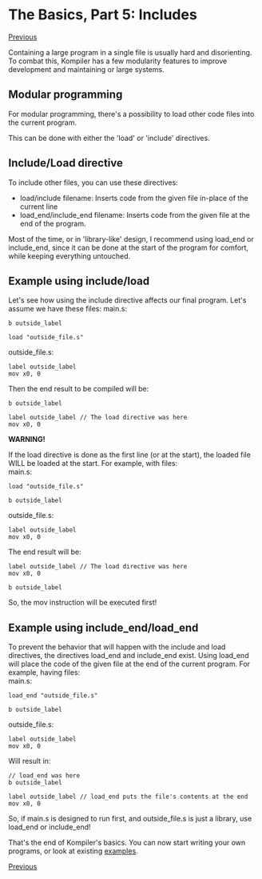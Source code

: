 # The Basics, Part 5: Includes
[Previous](/docs/basics/04_directives.md)

Containing a large program in a single file is usually hard and disorienting. To combat this, Kompiler has a few modularity features to improve development and maintaining or large systems.

## Modular programming
For modular programming, there's a possibility to load other code files into the current program.

This can be done with either the 'load' or 'include' directives.


## Include/Load directive
To include other files, you can use these directives:
 - load/include filename: Inserts code from the given file in-place of the current line
 - load_end/include_end filename: Inserts code from the given file at the end of the program.

Most of the time, or in 'library-like' design, I recommend using load_end or include_end, since it can be done at the start of the program for comfort, while keeping everything untouched.

## Example using include/load
Let's see how using the include directive affects our final program. Let's assume we have these files:
main.s:
```
b outside_label

load "outside_file.s"
```

outside_file.s:
```
label outside_label
mov x0, 0
```

Then the end result to be compiled will be:
```
b outside_label

label outside_label // The load directive was here
mov x0, 0
```

**WARNING!**

If the load directive is done as the first line (or at the start), the loaded file WILL be loaded at the start. For example, with files:  
main.s:
```
load "outside_file.s"

b outside_label
```

outside_file.s:
```
label outside_label
mov x0, 0
```


The end result will be:
```
label outside_label // The load directive was here
mov x0, 0

b outside_label
```

So, the mov instruction will be executed first!


## Example using include_end/load_end
To prevent the behavior that will happen with the include and load directives, the directives load_end and include_end exist.
Using load_end will place the code of the given file at the end of the current program. For example, having files:  
main.s:
```
load_end "outside_file.s"

b outside_label
```

outside_file.s:
```
label outside_label
mov x0, 0
```


Will result in:
```
// load_end was here
b outside_label

label outside_label // load_end puts the file's contents at the end
mov x0, 0
```

So, if main.s is designed to run first, and outside_file.s is just a library, use load_end or include_end!


That's the end of Kompiler's basics. You can now start writing your own programs, or look at existing [examples](/docs/examples).


[Previous](/docs/basics/04_directives.md)